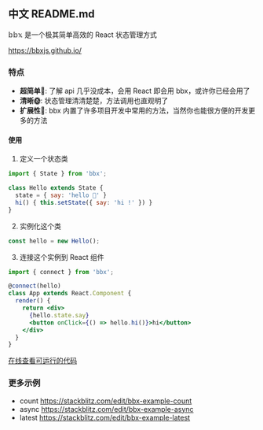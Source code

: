 ## 中文 README.md

𝕓𝕓𝕩 是一个极其简单高效的 React 状态管理方式

https://bbxjs.github.io/

### 特点

- **超简单:baby:**: 了解 api 几乎没成本，会用 React 即会用 bbx，或许你已经会用了
- **清晰:sun_with_face:**: 状态管理清清楚楚，方法调用也直观明了
- **扩展性:hatching_chick:**: bbx 内置了许多项目开发中常用的方法，当然你也能很方便的开发更多的方法


#### 使用

1. 定义一个状态类
```jsx
import { State } from 'bbx';

class Hello extends State {
  state = { say: 'hello 👶' }
  hi() { this.setState({ say: 'hi !' }) }
}
```

2. 实例化这个类

```jsx
const hello = new Hello();
```

3. 连接这个实例到 React 组件
```jsx
import { connect } from 'bbx';

@connect(hello)
class App extends React.Component {
  render() {
    return <div>
      {hello.state.say}
      <button onClick={() => hello.hi()}>hi</button>
    </div>
  }
}
```

[在线查看可运行的代码](https://stackblitz.com/edit/bbx-example-hello)


### 更多示例

- count https://stackblitz.com/edit/bbx-example-count
- async https://stackblitz.com/edit/bbx-example-async
- latest https://stackblitz.com/edit/bbx-example-latest